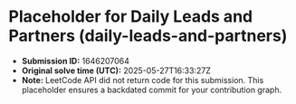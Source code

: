# Placeholder for Daily Leads and Partners (daily-leads-and-partners)

- **Submission ID:** 1646207064
- **Original solve time (UTC):** 2025-05-27T16:33:27Z
- **Note:** LeetCode API did not return code for this submission.
  This placeholder ensures a backdated commit for your contribution graph.
